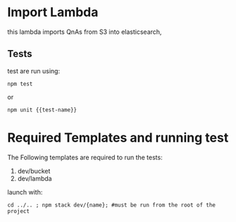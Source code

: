 # Import Lambda
this lambda imports QnAs from S3 into elasticsearch,

## Tests
test are run using:
```shell
npm test
```
or
```shell
npm unit {{test-name}}
```

# Required Templates and running test
The Following templates are required to run the tests:

1. dev/bucket
1. dev/lambda

launch with:
```shell
cd ../.. ; npm stack dev/{name}; #must be run from the root of the project
```
